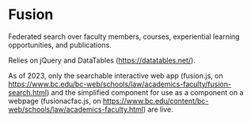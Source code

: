 # Fusion
Federated search over faculty members, courses, experiential learning opportunities, and publications.

Relies on jQuery and DataTables (https://datatables.net/).

As of 2023, only the searchable interactive web app (fusion.js, on https://www.bc.edu/bc-web/schools/law/academics-faculty/fusion-search.html) and the simplified component for use as a component on a webpage (fusionacfac.js, on https://www.bc.edu/content/bc-web/schools/law/academics-faculty.html) are live.
